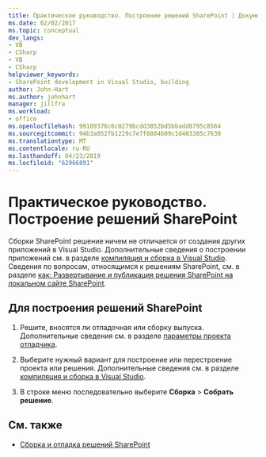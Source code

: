```yaml
---
title: Практическое руководство. Построение решений SharePoint | Документация Майкрософт
ms.date: 02/02/2017
ms.topic: conceptual
dev_langs:
- VB
- CSharp
- VB
- CSharp
helpviewer_keywords:
- SharePoint development in Visual Studio, building
author: John-Hart
ms.author: johnhart
manager: jillfra
ms.workload:
- office
ms.openlocfilehash: 99109376c6c0279bcdd3852bd5bbadd8795c8564
ms.sourcegitcommit: 94b3a052fb1229c7e7f8804b09c1d403385c7630
ms.translationtype: MT
ms.contentlocale: ru-RU
ms.lasthandoff: 04/23/2019
ms.locfileid: "62966891"
---
```

# <a name="how-to-build-sharepoint-solutions"></a>Практическое руководство. Построение решений SharePoint

Сборки SharePoint решение ничем не отличается от создания других приложений в Visual Studio. Дополнительные сведения о построении приложений см. в разделе [компиляция и сборка в Visual Studio](../ide/compiling-and-building-in-visual-studio.md). Сведения по вопросам, относящимся к решениям SharePoint, см. в разделе [как: Развертывание и публикация решения SharePoint на локальном сайте SharePoint](../sharepoint/how-to-deploy-and-publish-a-sharepoint-solution-to-a-local-sharepoint-site.md).

## <a name="to-build-sharepoint-solutions"></a>Для построения решений SharePoint

1. Решите, вносятся ли отладочная или сборку выпуска. Дополнительные сведения см. в разделе [параметры проекта отладчика](../debugger/debugger-project-settings.md).

2. Выберите нужный вариант для построение или перестроение проекта или решения. Дополнительные сведения см. в разделе [компиляция и сборка в Visual Studio](../ide/compiling-and-building-in-visual-studio.md).

3. В строке меню последовательно выберите **Сборка**  >  **Собрать решение**.

## <a name="see-also"></a>См. также

- [Сборка и отладка решений SharePoint](../sharepoint/building-and-debugging-sharepoint-solutions.md)
